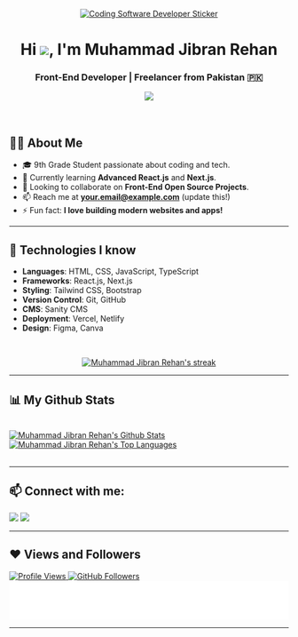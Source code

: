 <p align="center">
<a href="https://github.com/MuhammadJibranRehan"><img src="https://media2.giphy.com/media/cUAGuLiEcTBwRfkAQq/giphy.gif?cid=ecf05e474bjrlcjt6yc7w0t20djokbtl9i4e9iqkie9anv8i&rid=giphy.gif&ct=s" alt="Coding Software Developer Sticker" style="width: 350px; height: 250px;"></a>
</p>

<h1 align="center">Hi <img src="https://raw.githubusercontent.com/MartinHeinz/MartinHeinz/master/wave.gif" height="30px">, I'm Muhammad Jibran Rehan</h1>
<h3 align="center">Front-End Developer | Freelancer from Pakistan 🇵🇰</h3>

<p align="center">
<a href="https://github.com/MuhammadJibranRehan">
<img src="https://readme-typing-svg.herokuapp.com/?lines=Front-End%20Developer;Next.js%20Enthusiast;React.js%20Developer;Self-taught%20Programmer;Always%20learning%20new%20things!&font=Fira%20Code&center=true&width=440&height=45&color=0E86D4&vCenter=true&size=22">
</a>
</p>


<br/>

## 🙋‍♂️ About Me

- 🎓 9th Grade Student passionate about coding and tech.
- 🌱 Currently learning **Advanced React.js** and **Next.js**.
- 👯 Looking to collaborate on **Front-End Open Source Projects**.
- 📫 Reach me at **your.email@example.com** (update this!)
- ⚡ Fun fact: **I love building modern websites and apps!**

---

## 🚀 Technologies I know

- **Languages**: HTML, CSS, JavaScript, TypeScript
- **Frameworks**: React.js, Next.js
- **Styling**: Tailwind CSS, Bootstrap
- **Version Control**: Git, GitHub
- **CMS**: Sanity CMS
- **Deployment**: Vercel, Netlify
- **Design**: Figma, Canva

<br/>

<p align="center">
    <a href="https://github.com/MuhammadJibranRehan">
        <img title="🔥 Streak stats" alt="Muhammad Jibran Rehan's streak" src="https://github-readme-streak-stats.herokuapp.com/?user=MuhammadJibranRehan&theme=black-ice&hide_border=true&stroke=0000&background=060A0CD0"/>
    </a>
</p>

---

## 📊 My Github Stats

<br/>
<a href="https://github.com/MuhammadJibranRehan">
  <img alt="Muhammad Jibran Rehan's Github Stats" src="https://github-readme-stats.vercel.app/api?username=MuhammadJibranRehan&show_icons=true&count_private=true&theme=react&hide_border=true&bg_color=0D1117" />
</a>
<a href="https://github.com/MuhammadJibranRehan">
  <img alt="Muhammad Jibran Rehan's Top Languages" src="https://github-readme-stats.vercel.app/api/top-langs/?username=MuhammadJibranRehan&langs_count=8&count_private=true&layout=compact&theme=react&hide_border=true&bg_color=0D1117" />
</a>
<br/>
<br/>

---

## 📫 Connect with me:

<p align="left">
<a href="https://www.linkedin.com/in/muhammad-jibran-rehan-65a6a02bb/" target="blank"><img src="https://img.icons8.com/fluent/48/000000/linkedin.png"/></a>
<a href="mailto:muhammadjibranrehan28@gmail.com"><img src="https://img.icons8.com/fluent/48/000000/gmail-new.png"/></a>
</p>

---

## ❤ Views and Followers

<a href="https://github.com/MuhammadJibranRehan">
    <img src="https://komarev.com/ghpvc/?username=MuhammadJibranRehan&label=Profile%20views&color=0e75b6&style=flat" alt="Profile Views" />
</a>
<a href="https://github.com/MuhammadJibranRehan?tab=followers">
    <img src="https://img.shields.io/github/followers/MuhammadJibranRehan?label=Followers&style=social" alt="GitHub Followers" />
</a>

<br/>

<img align='center' height="70" alt="Thanks" width="100%" src="./Thanks.svg"/>  

---
